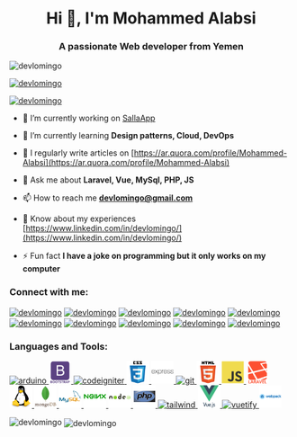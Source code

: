 <h1 align="center">Hi 👋, I'm Mohammed Alabsi</h1>
<h3 align="center">A passionate Web developer from Yemen</h3>

<p align="left"> <img src="https://komarev.com/ghpvc/?username=devlomingo&label=Profile%20views&color=0e75b6&style=flat" alt="devlomingo" /> </p>

<p align="left"> <a href="https://github.com/ryo-ma/github-profile-trophy"><img src="https://github-profile-trophy.vercel.app/?username=devlomingo" alt="devlomingo" /></a> </p>

<p align="left"> <a href="https://twitter.com/devlomingo" target="blank"><img src="https://img.shields.io/twitter/follow/devlomingo?logo=twitter&style=for-the-badge" alt="devlomingo" /></a> </p>

- 🔭 I’m currently working on [SallaApp](https://github.com/SallaApp)

- 🌱 I’m currently learning **Design patterns, Cloud, DevOps**

- 📝 I regularly write articles on [https://ar.quora.com/profile/Mohammed-Alabsi](https://ar.quora.com/profile/Mohammed-Alabsi)

- 💬 Ask me about **Laravel, Vue, MySql, PHP, JS**

- 📫 How to reach me **devlomingo@gmail.com**

- 📄 Know about my experiences [https://www.linkedin.com/in/devlomingo/](https://www.linkedin.com/in/devlomingo/)

- ⚡ Fun fact **I have a joke on programming but it only works on my computer**

<h3 align="left">Connect with me:</h3>
<p align="left">
<a href="https://codepen.io/devlomingo" target="blank"><img align="center" src="https://raw.githubusercontent.com/rahuldkjain/github-profile-readme-generator/master/src/images/icons/Social/codepen.svg" alt="devlomingo" height="30" width="40" /></a>
<a href="https://dev.to/devlomingo" target="blank"><img align="center" src="https://cdn.jsdelivr.net/npm/simple-icons@3.0.1/icons/dev-dot-to.svg" alt="devlomingo" height="30" width="40" /></a>
<a href="https://twitter.com/devlomingo" target="blank"><img align="center" src="https://raw.githubusercontent.com/rahuldkjain/github-profile-readme-generator/master/src/images/icons/Social/twitter.svg" alt="devlomingo" height="30" width="40" /></a>
<a href="https://linkedin.com/in/devlomingo" target="blank"><img align="center" src="https://raw.githubusercontent.com/rahuldkjain/github-profile-readme-generator/master/src/images/icons/Social/linked-in-alt.svg" alt="devlomingo" height="30" width="40" /></a>
<a href="https://stackoverflow.com/users/8954556/mohammed-badr-alabsi" target="blank"><img align="center" src="https://raw.githubusercontent.com/rahuldkjain/github-profile-readme-generator/master/src/images/icons/Social/stack-overflow.svg" alt="devlomingo" height="30" width="40" /></a>
<a href="https://fb.com/devlomingo" target="blank"><img align="center" src="https://raw.githubusercontent.com/rahuldkjain/github-profile-readme-generator/master/src/images/icons/Social/facebook.svg" alt="devlomingo" height="30" width="40" /></a>
<a href="https://instagram.com/devlomingo" target="blank"><img align="center" src="https://raw.githubusercontent.com/rahuldkjain/github-profile-readme-generator/master/src/images/icons/Social/instagram.svg" alt="devlomingo" height="30" width="40" /></a>
<a href="https://dribbble.com/devlomingo" target="blank"><img align="center" src="https://raw.githubusercontent.com/rahuldkjain/github-profile-readme-generator/master/src/images/icons/Social/dribbble.svg" alt="devlomingo" height="30" width="40" /></a>
<a href="https://www.behance.net/devlomingo" target="blank"><img align="center" src="https://raw.githubusercontent.com/rahuldkjain/github-profile-readme-generator/master/src/images/icons/Social/behance.svg" alt="devlomingo" height="30" width="40" /></a>
<a href="https://www.hackerrank.com/devlomingo" target="blank"><img align="center" src="https://raw.githubusercontent.com/rahuldkjain/github-profile-readme-generator/master/src/images/icons/Social/hackerrank.svg" alt="devlomingo" height="30" width="40" /></a>
</p>

<h3 align="left">Languages and Tools:</h3>
<p align="left"> <a href="https://www.arduino.cc/" target="_blank"> <img src="https://cdn.worldvectorlogo.com/logos/arduino-1.svg" alt="arduino" width="40" height="40"/> </a> <a href="https://getbootstrap.com" target="_blank"> <img src="https://raw.githubusercontent.com/devicons/devicon/master/icons/bootstrap/bootstrap-plain-wordmark.svg" alt="bootstrap" width="40" height="40"/> </a> <a href="https://codeigniter.com" target="_blank"> <img src="https://cdn.worldvectorlogo.com/logos/codeigniter.svg" alt="codeigniter" width="40" height="40"/> </a> <a href="https://www.w3schools.com/css/" target="_blank"> <img src="https://raw.githubusercontent.com/devicons/devicon/master/icons/css3/css3-original-wordmark.svg" alt="css3" width="40" height="40"/> </a> <a href="https://expressjs.com" target="_blank"> <img src="https://raw.githubusercontent.com/devicons/devicon/master/icons/express/express-original-wordmark.svg" alt="express" width="40" height="40"/> </a> <a href="https://git-scm.com/" target="_blank"> <img src="https://www.vectorlogo.zone/logos/git-scm/git-scm-icon.svg" alt="git" width="40" height="40"/> </a> <a href="https://www.w3.org/html/" target="_blank"> <img src="https://raw.githubusercontent.com/devicons/devicon/master/icons/html5/html5-original-wordmark.svg" alt="html5" width="40" height="40"/> </a> <a href="https://developer.mozilla.org/en-US/docs/Web/JavaScript" target="_blank"> <img src="https://raw.githubusercontent.com/devicons/devicon/master/icons/javascript/javascript-original.svg" alt="javascript" width="40" height="40"/> </a> <a href="https://laravel.com/" target="_blank"> <img src="https://raw.githubusercontent.com/devicons/devicon/master/icons/laravel/laravel-plain-wordmark.svg" alt="laravel" width="40" height="40"/> </a> <a href="https://www.linux.org/" target="_blank"> <img src="https://raw.githubusercontent.com/devicons/devicon/master/icons/linux/linux-original.svg" alt="linux" width="40" height="40"/> </a> <a href="https://www.mongodb.com/" target="_blank"> <img src="https://raw.githubusercontent.com/devicons/devicon/master/icons/mongodb/mongodb-original-wordmark.svg" alt="mongodb" width="40" height="40"/> </a> <a href="https://www.mysql.com/" target="_blank"> <img src="https://raw.githubusercontent.com/devicons/devicon/master/icons/mysql/mysql-original-wordmark.svg" alt="mysql" width="40" height="40"/> </a> <a href="https://www.nginx.com" target="_blank"> <img src="https://raw.githubusercontent.com/devicons/devicon/master/icons/nginx/nginx-original.svg" alt="nginx" width="40" height="40"/> </a> <a href="https://nodejs.org" target="_blank"> <img src="https://raw.githubusercontent.com/devicons/devicon/master/icons/nodejs/nodejs-original-wordmark.svg" alt="nodejs" width="40" height="40"/> </a> <a href="https://www.php.net" target="_blank"> <img src="https://raw.githubusercontent.com/devicons/devicon/master/icons/php/php-original.svg" alt="php" width="40" height="40"/> </a> <a href="https://tailwindcss.com/" target="_blank"> <img src="https://www.vectorlogo.zone/logos/tailwindcss/tailwindcss-icon.svg" alt="tailwind" width="40" height="40"/> </a> <a href="https://vuejs.org/" target="_blank"> <img src="https://raw.githubusercontent.com/devicons/devicon/master/icons/vuejs/vuejs-original-wordmark.svg" alt="vuejs" width="40" height="40"/> </a> <a href="https://vuetifyjs.com/en/" target="_blank"> <img src="https://bestofjs.org/logos/vuetify.svg" alt="vuetify" width="40" height="40"/> </a> <a href="https://webpack.js.org" target="_blank"> <img src="https://raw.githubusercontent.com/devicons/devicon/d00d0969292a6569d45b06d3f350f463a0107b0d/icons/webpack/webpack-original-wordmark.svg" alt="webpack" width="40" height="40"/> </a> </p>

<p><img align="left" src="https://github-readme-stats.vercel.app/api/top-langs?username=devlomingo&show_icons=true&locale=en&layout=compact" alt="devlomingo" /></p>

<p>&nbsp;<img align="center" src="https://github-readme-stats.vercel.app/api?username=devlomingo&show_icons=true&locale=en" alt="devlomingo" /></p>

